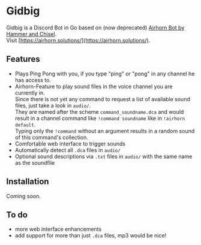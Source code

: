 # Gidbig

Gidbig is a Discord Bot in Go based on (now deprecated) [Airhorn Bot by Hammer and Chisel](https://github.com/discord/airhornbot/tree/golang).  
Visit [https://airhorn.solutions/](https://airhorn.solutions/).

## Features
- Plays Ping Pong with you, if you type "ping" or "pong" in any channel he has access to.
- Airhorn-Feature to play sound files in the voice channel you are currently in.  
Since there is not yet any command to request a list of available sound files, just take a look in `audio/`.  
They are named after the scheme `command_soundname.dca` and would result in a channel command like `!command soundname` like in `!airhorn default`.  
Typing only the `!command` without an argument results in a random sound of this command's collection.
- Comfortable web interface to trigger sounds
- Automatically detect all `.dca` files in `audio/`
- Optional sound descriptions via `.txt` files in `audio/` with the same name as the soundfile

## Installation
Coming soon.

## To do
- more web interface enhancements
- add support for more than just `.dca` files, mp3 would be nice!